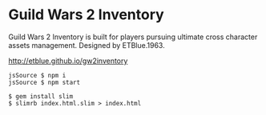 # Guild Wars 2 Inventory

Guild Wars 2 Inventory is built for players pursuing ultimate cross character assets management. Designed by ETBlue.1963.

http://etblue.github.io/gw2inventory  

```
jsSource $ npm i
jsSource $ npm start

$ gem install slim
$ slimrb index.html.slim > index.html
```